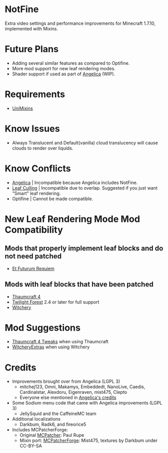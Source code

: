 # NotFine

Extra video settings and performance improvements for Minecraft 1.7.10, implemented with Mixins.

# Future Plans

- Adding several similar features as compared to Optifine.
- More mod support for new leaf rendering modes.
- Shader support if used as part of [Angelica](https://github.com/GTNewHorizons/Angelica) (WIP).

# Requirements

- [UniMixins](https://github.com/LegacyModdingMC/UniMixins)

# Know Issues

- Always Translucent and Default(vanilla) cloud translucency will cause clouds to render over liquids.

# Know Conflicts

- [Angelica](https://github.com/GTNewHorizons/Angelica) | Incompatible because Angelica includes NotFine.
- [Leaf Culling](https://modrinth.com/mod/leafculling) | Incompatible due to overlap. Suggested if you just want "Smart" leaf rendering.
- Optifine | Cannot be made compatible.

# New Leaf Rendering Mode Mod Compatibility

## Mods that properly implement leaf blocks and do not need patched

- [Et Futurum Requiem](https://modrinth.com/mod/etfuturum)

## Mods with leaf blocks that have been patched

- [Thaumcraft 4](https://www.curseforge.com/minecraft/mc-mods/thaumcraft/files/2227552)
- [Twilight Forest](https://www.curseforge.com/minecraft/mc-mods/the-twilight-forest) 2.4 or later for full support
- [Witchery](https://www.curseforge.com/minecraft/mc-mods/witchery)

# Mod Suggestions
- [Thaumcraft 4 Tweaks](https://modrinth.com/mod/tc4tweaks) when using Thaumcraft
- [WitcheryExtras](https://github.com/GTNewHorizons/WitcheryExtras) when using Witchery

# Credits

* Improvements brought over from Angelica (LGPL 3)
  * mitchej123, Omni, Makamys, Embeddedt, NanoLive, Caedis, Cardinalstar, Alexdoru, Eigenraven, mist475, Clepto
  * Everyone else mentioned in [Angelica's credits](https://github.com/GTNewHorizons/Angelica/tree/master?tab=readme-ov-file#credits)
* Some Sodium menu code that came with Angelica improvements (LGPL 3)
  * JellySquid and the CaffeineMC team
* Additional localizations
  * Darkbum, Radk6, and fireorice5
* Includes MCPatcherForge:
  * Original [MCPatcher](https://bitbucket.org/prupe/mcpatcher/src/master/): Paul Rupe
  * Mixin port: [MCPatcherForge](https://github.com/mist475/MCPatcherForge): Mist475, textures by Darkbum under CC-BY-SA
